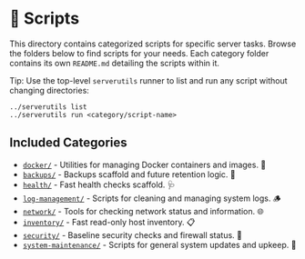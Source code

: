 # 🧩 Scripts

This directory contains categorized scripts for specific server tasks. Browse the folders below to find scripts for your needs. Each category folder contains its own `README.md` detailing the scripts within it.

Tip: Use the top-level `serverutils` runner to list and run any script without changing directories:

```
../serverutils list
../serverutils run <category/script-name>
```

## Included Categories

* [`docker/`](./docker/) - Utilities for managing Docker containers and images. 🐳
* [`backups/`](./backups/) - Backups scaffold and future retention logic. 💾
* [`health/`](./health/) - Fast health checks scaffold. 🩺
* [`log-management/`](./log-management/) - Scripts for cleaning and managing system logs. 🪵
* [`network/`](./network/) - Tools for checking network status and information. 🌐
* [`inventory/`](./inventory/) - Fast read-only host inventory. 📋
* [`security/`](./security/) - Baseline security checks and firewall status. 🔐
* [`system-maintenance/`](./system-maintenance/) - Scripts for general system updates and upkeep. 🔧
